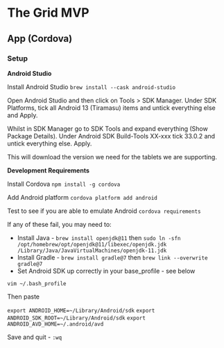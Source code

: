 # The Grid MVP

## App (Cordova)

### Setup

**Android Studio**

Install Android Studio
`brew install --cask android-studio`

Open Android Studio and then click on Tools > SDK Manager. Under SDK Platforms, tick all Android 13 (Tiramasu) items and untick everything else and Apply.

Whilst in SDK Manager go to SDK Tools and expand everything (Show Package Details). Under Android SDK Build-Tools XX-xxx tick 33.0.2 and untick everything else. Apply.

This will download the version we need for the tablets we are supporting.

**Development Requirements**

Install Cordova
`npm install -g cordova`

Add Android platform
`cordova platform add android`

Test to see if you are able to emulate Android
`cordova requirements`

If any of these fail, you may need to:

 - Install Java - `brew install openjdk@11` then `sudo ln -sfn /opt/homebrew/opt/openjdk@11/libexec/openjdk.jdk /Library/Java/JavaVirtualMachines/openjdk-11.jdk`
 - Install Gradle - `brew install gradle@7` then `brew link --overwrite gradle@7`
 - Set Android SDK up correctly in your base_profile - see below

`vim ~/.bash_profile`

Then paste

`export ANDROID_HOME=~/Library/Android/sdk`
`export ANDROID_SDK_ROOT=~/Library/Android/sdk`
`export ANDROID_AVD_HOME=~/.android/avd`

Save and quit - `:wq`